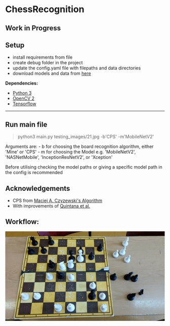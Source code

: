 # ChessRecognition

## Work in Progress

## Setup
- install requirements from file
- create debug folder in the project
- update the config.yaml file with filepaths and data directories
- download models and data from [here](https://tubcloud.tu-berlin.de/s/ANxmJdgYGQ8rK3b)

__Dependencies:__

- [Python 3](https://www.python.org/downloads/)
- [OpenCV 2](http://opencv.org/)
- [Tensorflow](https://www.tensorflow.org/)

----


## Run main file
> python3 main.py testing_images/21.jpg -b'CPS' -m'MobileNetV2'

Arguments are:
    - b for choosing the board recognition algorithm, either 'Mine' or 'CPS'
    - m for choosing the Model e.g. 'MobileNetV2', 'NASNetMobile', 'InceptionResNetV2', or 'Xception'
    
Before utilising checking the model paths or giving a specific model path in the config is recommended
## Acknowledgements
- CPS from [Maciej A. Czyzewski's Algorithm](https://arxiv.org/abs/1708.03898)
- With improvements of [Quintana et al.](https://arxiv.org/abs/2012.06858)


## Workflow:

![](readme/thesis_flow.gif)
